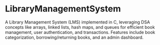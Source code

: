 # LibraryManagementSystem
A Library Management System (LMS) implemented in C, leveraging DSA concepts like arrays, linked lists, hash maps, and queues for efficient book management, user authentication, and transactions. Features include book categorization, borrowing/returning books, and an admin dashboard.
